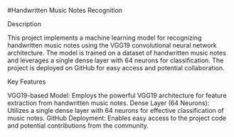 
#Handwritten Music Notes Recognition

Description

This project implements a machine learning model for recognizing handwritten music notes using the VGG19 convolutional neural network architecture. The model is trained on a dataset of handwritten music notes and leverages a single dense layer with 64 neurons for classification. The project is deployed on GitHub for easy access and potential collaboration.

Key Features

VGG19-based Model: Employs the powerful VGG19 architecture for feature extraction from handwritten music notes.
Dense Layer (64 Neurons): Utilizes a single dense layer with 64 neurons for effective classification of music notes.
GitHub Deployment: Enables easy access to the project code and potential contributions from the community.

